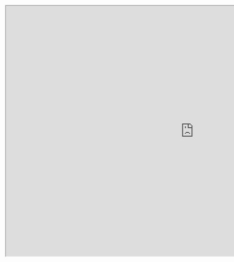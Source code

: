 

<iframe width=1200 height=800 scrollable="yes" src="https://docs.google.com/spreadsheets/d/e/2PACX-1vRGkMZ5wqxS0Lh58VQXS3oz08SzMcuprRJLy2RL0_udLvNBlzrm72h8BYT_F8H4j6KwLq3xV6hxLOmY/pubhtml?widget=true&amp;headers=false"></iframe>